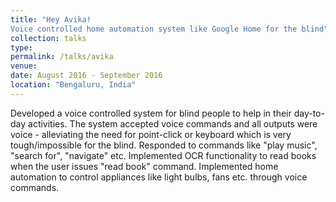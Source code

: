 ```yaml
---
title: "Hey Avika!
Voice controlled home automation system like Google Home for the blind"
collection: talks
type: 
permalink: /talks/avika
venue: 
date: August 2016 - September 2016
location: "Bengaluru, India"
---
```


Developed a voice controlled system for blind people to help in their day-to-day activities.
The system accepted voice commands and all outputs were voice - alleviating the need
for point-click or keyboard which is very tough/impossible for the blind. Responded to commands like "play music", "search for", "navigate" etc. Implemented OCR functionality to read books when the user issues "read book"
command. Implemented home automation to control appliances like light bulbs, fans etc. through voice commands.